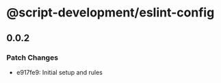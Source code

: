 # @script-development/eslint-config

## 0.0.2

### Patch Changes

- e917fe9: Initial setup and rules
